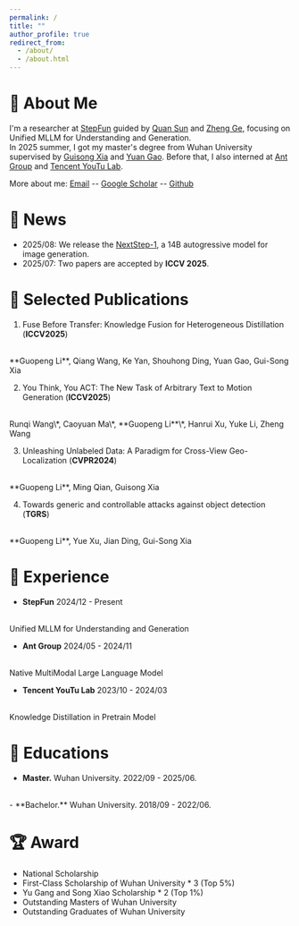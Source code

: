 ```yaml
---
permalink: /
title: ""
author_profile: true
redirect_from: 
  - /about/
  - /about.html
---
```

🤵 About Me
======

I'm a researcher at [StepFun](https://www.stepfun.com/) guided by [Quan Sun](https://scholar.google.com/citations?user=pVKiHdEAAAAJ&hl) and [Zheng Ge](https://scholar.google.com/citations?user=hJ-VrrIAAAAJ), focusing on Unified MLLM for Understanding and Generation.
<br>
In 2025 summer, I got my master's degree from Wuhan University supervised by [Guisong Xia](http://43.154.41.31/xia_En.html) and [Yuan Gao](https://yuan-gao.net/). Before that, I also interned at [Ant Group](https://www.antgroup.com/en) and [Tencent YouTu Lab](https://open.youtu.qq.com/#/open).

More about me: [Email](guopengli@whu.edu.cn) -- [Google Scholar](https://scholar.google.com/citations?user=ba1cv9cAAAAJ&hl) -- [Github](https://github.com/liguopeng0923)

🚀 News
======

- 2025/08: We release the [NextStep-1](https://github.com/stepfun-ai/NextStep-1), a 14B autogressive model for image generation.
- 2025/07: Two papers are accepted by **ICCV 2025**.

📑 Selected Publications
======
1. Fuse Before Transfer: Knowledge Fusion for Heterogeneous Distillation (**ICCV2025**)
<br>
   **Guopeng Li**, Qiang Wang, Ke Yan, Shouhong Ding, Yuan Gao, Gui-Song Xia 

2. You Think, You ACT: The New Task of Arbitrary Text to Motion Generation (**ICCV2025**)
<br>
   Runqi Wang\*, Caoyuan Ma\*, **Guopeng Li**\*, Hanrui Xu, Yuke Li, Zheng Wang

3. Unleashing Unlabeled Data: A Paradigm for Cross-View Geo-Localization (**CVPR2024**)
<br>
   **Guopeng Li**, Ming Qian, Guisong Xia
  
4. Towards generic and controllable attacks against object detection (**TGRS**)
<br>
   **Guopeng Li**, Yue Xu, Jian Ding, Gui-Song Xia

💼 Experience
======
- **StepFun** 2024/12 - Present
<br>
  Unified MLLM for Understanding and Generation

- **Ant Group** 2024/05 - 2024/11
<br>
  Native MultiModal Large Language Model

- **Tencent YouTu Lab** 2023/10 - 2024/03
<br>
  Knowledge Distillation in Pretrain Model

📖 Educations
======
- **Master.** Wuhan University. 2022/09 - 2025/06. 
<br>
- **Bachelor.** Wuhan University. 2018/09 - 2022/06. 

🏆 Award
======
- National Scholarship
- First-Class Scholarship of Wuhan University * 3 (Top 5%) 
- Yu Gang and Song Xiao Scholarship * 2 (Top 1%)
- Outstanding Masters of Wuhan University
- Outstanding Graduates of Wuhan University
